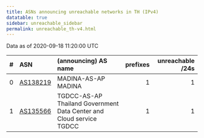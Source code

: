 ```yaml
---
title: ASNs announcing unreachable networks in TH (IPv4)
datatable: true
sidebar: unreachable_sidebar
permalink: unreachable_th-v4.html
---
```


Data as of 2020-09-18 11:20:00 UTC


<div class="datatable-begin"></div>

|   # | ASN                                      | (announcing) AS name                                                |   prefixes |   unreachable /24s |
|----:|:-----------------------------------------|:--------------------------------------------------------------------|-----------:|-------------------:|
|   0 | [AS138219](unreachable_AS138219-v4.html) | MADINA-AS-AP MADINA                                                 |          1 |                  1 |
|   1 | [AS135566](unreachable_AS135566-v4.html) | TGDCC-AS-AP Thailand Government Data Center and Cloud service TGDCC |          1 |                  1 |

<div class="datatable-end"></div>